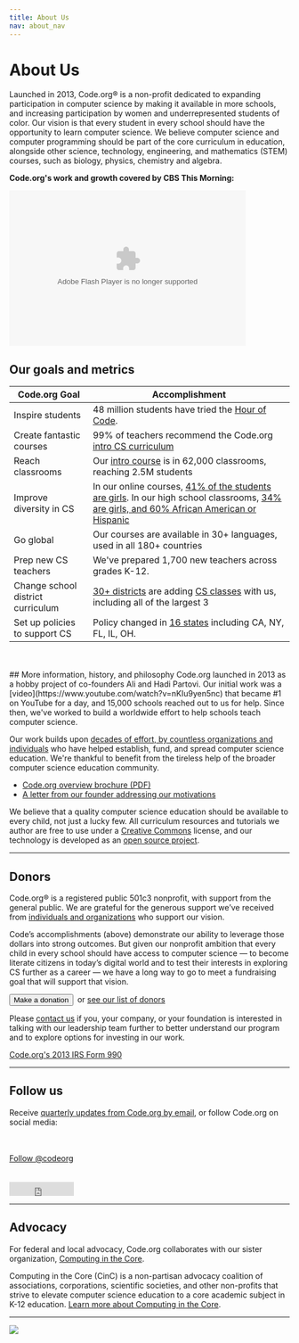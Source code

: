 ```yaml
---
title: About Us
nav: about_nav
---
```

# About Us

Launched in 2013, Code.org&reg; is a non-profit dedicated to expanding participation in computer science by making it available in more schools, and increasing participation by women and underrepresented students of color. Our vision is that every student in every school should have the opportunity to learn computer science. We believe computer science and computer programming should be part of the core curriculum in education, alongside other science, technology, engineering, and mathematics (STEM) courses, such as biology, physics, chemistry and algebra.

**Code.org's work and growth covered by CBS This Morning:**

<embed src="http://www.cbsnews.com/common/video/cbsnews_player.swf" scale="noscale" salign="lt" type="application/x-shockwave-flash" background="#000000" width="425" height="279" allowFullScreen="true" allowScriptAccess="always" FlashVars="pType=embed&si=254&pid=cGUsG_QQ1U_t&url=http://www.cbsnews.com/videos/cracking-the-code-push-to-teach-computer-science-in-classrooms" />

## Our goals and metrics

| Code.org Goal | Accomplishment |
|------|----------------|
| Inspire students | 48 million students have tried the [Hour of Code](/learn). |
| Create fantastic  courses | 99% of teachers recommend the Code.org [intro CS curriculum](http://learn.code.org) |
| Reach classrooms | Our [intro course](http://studio.code.org) is in 62,000 classrooms, reaching 2.5M students |
| Improve diversity in CS | In our online courses, [41% of the students are girls](http://codeorg.tumblr.com/post/98856300118/diversity). In our high school classrooms, [34% are girls, and 60% African American or Hispanic](http://codeorg.tumblr.com/post/98856300118/diversity) |
| Go global | Our courses are available in 30+ languages, used in all 180+ countries |
| Prep new CS teachers | We've prepared 1,700 new teachers across grades K-12. |
| Change school district curriculum | [30+ districts](/educate/partner-districts) are adding [CS classes](/educate/curriculum) with us, including all of the largest 3|
| Set up policies to support CS | Policy changed in [16 states](/action) including CA, NY, FL, IL, OH.|

<br/>
<br/>
## More information, history, and philosophy
Code.org launched in 2013 as a hobby project of co-founders Ali and Hadi Partovi. Our initial work was a [video](https://www.youtube.com/watch?v=nKIu9yen5nc) that became #1 on YouTube for a day, and 15,000 schools reached out to us for help. Since then, we've worked to build a worldwide effort to help schools teach computer science. 

Our work builds upon [decades of effort, by countless organizations and individuals](https://docs.google.com/document/d/1rdEUqAkYtKPMD4UeEmpZCAau4_AdIOGbZDqLkePAQrY/pub) who have helped establish, fund, and spread computer science education. We're thankful to benefit from the tireless help of the broader computer science education community.

- [Code.org overview brochure (PDF)](/files/Code.orgOverview.pdf)
- [A letter from our founder addressing our motivations](http://codeorg.tumblr.com/post/73963049605/the-secret-agenda-of-code-org)


We believe that a quality computer science education should be available to every child, not just a lucky few. All curriculum resources and tutorials we author are free to use under a [Creative Commons](http://creativecommons.org/licenses/by-nc-sa/4.0/) license, and our technology is developed as an [open source project](https://github.com/code-dot-org/code-dot-org).

<hr/>

## Donors
Code.org&reg; is a registered public 501c3 nonprofit, with support from the general public. We are grateful for the generous support we’ve received from [individuals and organizations](/about/donors) who support our vision.

Code’s accomplishments (above) demonstrate our ability to leverage those dollars into strong outcomes.  But given our nonprofit ambition that every child in every school should have access to computer science — to become literate citizens in today’s digital world and to test their interests in exploring CS further as a career — we have a long way to go to meet a fundraising goal that will support that vision.

[<button>Make a donation</button>](/donate)&nbsp;&nbsp;or [see our list of donors](/about/donors)

Please [contact us](/contact) if you, your company, or your foundation is interested in talking with our leadership team further to better understand our program and to explore options for investing in our work.

[Code.org's 2013 IRS Form 990](/files/irs-form.pdf)

<hr/>


## Follow us
Receive [quarterly updates from Code.org by email](http://eepurl.com/wL0XL), or follow Code.org on social media:

<div id="fb-root"></div>
<script>(function(d, s, id) {
  var js, fjs = d.getElementsByTagName(s)[0];
  if (d.getElementById(id)) return;
  js = d.createElement(s); js.id = id;
  js.src = "//connect.facebook.net/en_US/sdk.js#xfbml=1&appId=544354895612633&version=v2.0";
  fjs.parentNode.insertBefore(js, fjs);
}(document, 'script', 'facebook-jssdk'));</script>
<div class="fb-like" data-href="http://www.facebook.com/Code.org" data-layout="button_count" data-action="like" data-show-faces="true" data-share="false"></div>
<br/><br/>
<a href="https://twitter.com/codeorg" class="twitter-follow-button" data-show-count="false" data-size="large">Follow @codeorg</a>
<script>!function(d,s,id){var js,fjs=d.getElementsByTagName(s)[0],p=/^http:/.test(d.location)?'http':'https';if(!d.getElementById(id)){js=d.createElement(s);js.id=id;js.src=p+'://platform.twitter.com/widgets.js';fjs.parentNode.insertBefore(js,fjs);}}(document, 'script', 'twitter-wjs');</script>
<br/><br/>
<script src="//platform.linkedin.com/in.js" type="text/javascript">
  lang: en_US
</script>
<script type="IN/FollowCompany" data-id="3129360" data-counter="none"></script>
<br/>
<iframe  frameborder="0" border="0" scrolling="no" allowtransparency="true" height="25" width="116" src="http://platform.tumblr.com/v1/follow_button.html?button_type=2&tumblelog=codeorg&color_scheme=dark"></iframe>
<br/>
<script src="https://apis.google.com/js/platform.js" async defer></script>
<div class="g-follow" data-annotation="bubble" data-height="24" data-href="//plus.google.com/u/0/113408212816493509628" data-rel="publisher"></div>

<hr/>


## Advocacy

For federal and local advocacy, Code.org collaborates with our sister organization, [Computing in the Core](http://computinginthecore.org). 

Computing in the Core (CinC) is a non-partisan advocacy coalition of associations, corporations, scientific societies, and other non-profits that strive to elevate computer science education to a core academic subject in K-12 education. [Learn more about Computing in the Core](http://computinginthecore.org).


<hr/>


<a href="http://www.guidestar.org/organizations/46-0858543/code-org.aspx" target="_blank">
    <img src="http://widgets.guidestar.org/gximage2?o=9218725&l=v3" />
</a>

